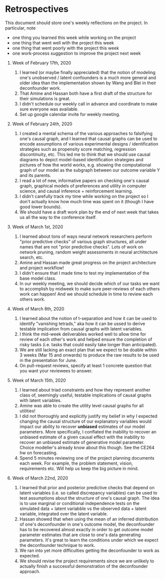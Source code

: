 Retrospectives
==============
This document should store one's weekly reflections on the project. In particular, note

- one thing you learned this week while working on the project
- one thing that went well with the project this week
- one thing that went poorly with the project this week
- one work-process suggestion to improve the project next week


1. Week of February 17th, 2020
   1. I learned (or maybe finally appreciated) that the notion of modeling one's unobserved /  latent confounders is a much more general and older idea than the implementation shown by Wang and Blei in their deconfounder work.
   2. That Amine and Hassan both have a first draft of the structure for their simulations is great.
   3. I didn't schedule our weekly call in advance and coordinate to make sure everyone was available.
   4. Set up google calendar invite for weekly meeting.
2. Week of February 24th, 2020
   1. I created a mental schema of the various approaches to falsifying one's causal graph, and I learned that causal graphs can be used to encode assumptions of various experimental designs / identification strategies such as propensity score matching, regression discontinuity, etc. This led me to think that we should use causal diagrams to depict model-based identification strategies and pictures of how the world works, e.g. showing the computational graph of our model as the subgraph between our outcome variable Y and its parents.
   2. I read a lot of new, informative papers on checking one's causal graph, graphical models of preferences and utility in computer science, and causal inference + reinforcement learning.
   3. I didn't carefully track my time while working on the project so I don't actually know how much time was spent on it (though I have good lower bounds).
   4. We should have a draft work plan by the end of next week that takes us all the way to the conference itself.

 3. Week of March 1st, 2020
    1. I learned about tons of ways neural network researchers perform "prior predictive checks" of various graph structures, all under names that are not "prior predictive checks". Lots of work on network pruning, random weight assessments in neural architecture search, etc.
    2. Amine and Hassan made great progress on the project architecture and project workflow!
    3. I didn't ensure that I made time to test my implementation of the base model class.
    4. In our weekly meeting, we should decide which of our tasks we want to accomplish by midweek to make sure peer-reviews of each others work can happen! And we should schedule in time to review each others work.

4. Week of March 8th, 2020
   1. I learned about the notion of t-separation and how it can be used to identify "vanishing tetrads," aka how it can be ussed to derive testable implication from causal graphs with latent variables.
   2. I think the mid-week deliverables worked well to allow time for review of each other's work and helped ensure the completion of risky tasks (i.e. tasks that could easily take longer than anticipated).
   3. We are still lacking an exact plan that we expect to be doable within 3 weeks (Mar 15 and onwards) to produce the raw results to be used in the presentation for June.
   4. On pull-request reviews, specify at least 1 concrete question that you want your reviewees to answer.

5. Week of March 15th, 2020
   1. I learned about triad constraints and how they represent another class of, seemingly useful, testable implications of causal graphs with latent variables.
   2. Amine was able to create the utility level causal graphs for all utilities!
   3. I did not thoroughly and explicitly justify my belief in why I expected changing the causal structure of our explanatory variables would impact our ability to recover **unbiased** estimates of our model parameters. More specifically, I conflated the inability to recover an unbiased estimate of a given causal effect with the inability to recover an unbiased estimate of generative model parameter. Choice modeller's already know about this though. See the CE264 hw on forecasting.
   4. Spend 5 minutes reviewing one of the project planning documents each week. For example, the problem statement, vision, requirements etc. Will help us keep the big picture in mind.

6. Week of March 22nd, 2020
   1. I learned that prior and posterior predictive checks that depend on latent variables (i.e. so called discrepancy variables) can be used to test assumptions about the structure of one's causal graph. The idea is to use marginal or conditional independence tests on the simulated data + latent variabble vs the observed data + latent variable, integrated over the latent variable.
   2. Hassan showed that when using the mean of an inferred distribution of one's deconfounder in one's outcome model, the deconfounder has to be recovered almost exactly in order to get outcome model parameter estimates that are close to one's data generating parameters. It's great to learn the conditions under which we expect the deconfounder technique to work.
   3. We ran into yet more difficulties getting the deconfounder to work as expected.
   4. We should revise the project requirements since we are unlikely to actually finish a successful demonstration of the deconfounder approach.
